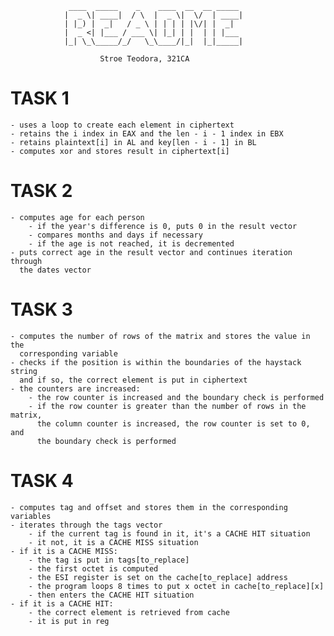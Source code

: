 				 ____  _____    _    ____  __  __ _____ 
				|  _ \| ____|  / \  |  _ \|  \/  | ____|
				| |_) |  _|   / _ \ | | | | |\/| |  _|
				|  _ <| |___ / ___ \| |_| | |  | | |___ 
				|_| \_\_____/_/   \_\____/|_|  |_|_____|

						Stroe Teodora, 321CA

# TASK 1
    - uses a loop to create each element in ciphertext
    - retains the i index in EAX and the len - i - 1 index in EBX
    - retains plaintext[i] in AL and key[len - i - 1] in BL
    - computes xor and stores result in ciphertext[i]

# TASK 2
    - computes age for each person
        - if the year's difference is 0, puts 0 in the result vector
        - compares months and days if necessary
        - if the age is not reached, it is decremented
    - puts correct age in the result vector and continues iteration through
      the dates vector

# TASK 3
    - computes the number of rows of the matrix and stores the value in the 
      corresponding variable
    - checks if the position is within the boundaries of the haystack string
      and if so, the correct element is put in ciphertext
    - the counters are increased:
        - the row counter is increased and the boundary check is performed
        - if the row counter is greater than the number of rows in the matrix,
          the column counter is increased, the row counter is set to 0, and
          the boundary check is performed

# TASK 4
    - computes tag and offset and stores them in the corresponding variables
    - iterates through the tags vector
        - if the current tag is found in it, it's a CACHE HIT situation
        - it not, it is a CACHE MISS situation
    - if it is a CACHE MISS:
        - the tag is put in tags[to_replace]
        - the first octet is computed
        - the ESI register is set on the cache[to_replace] address
        - the program loops 8 times to put x octet in cache[to_replace][x]
        - then enters the CACHE HIT situation
    - if it is a CACHE HIT:
        - the correct element is retrieved from cache
        - it is put in reg